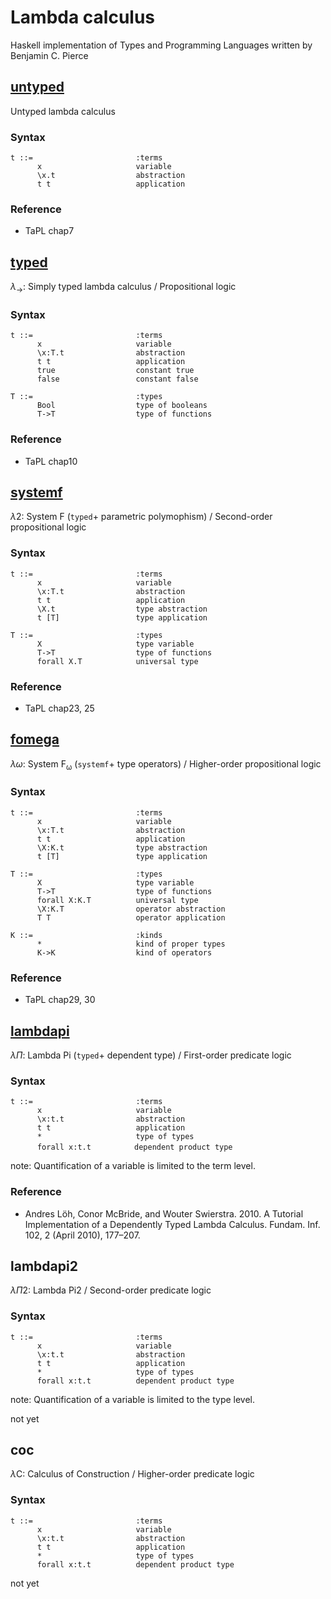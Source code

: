 # Lambda calculus

Haskell implementation of Types and Programming Languages written by Benjamin C. Pierce

## [untyped](https://github.com/ksrky/lambda-calculus/tree/master/src/untyped)

Untyped lambda calculus

### Syntax

```
t ::=                       :terms
      x                     variable
      \x.t                  abstraction
      t t                   application
```

### Reference

- TaPL chap7

## [typed](https://github.com/ksrky/lambda-calculus/tree/master/src/typed)

$\lambda_{\rightarrow}$: Simply typed lambda calculus / Propositional logic

### Syntax

```
t ::=                       :terms
      x                     variable
      \x:T.t                abstraction
      t t                   application
      true                  constant true
      false                 constant false

T ::=                       :types
      Bool                  type of booleans
      T->T                  type of functions
```

### Reference

- TaPL chap10

## [systemf](https://github.com/ksrky/lambda-calculus/tree/master/src/systemf)

$\lambda 2$: System F (`typed`+ parametric polymophism) / Second-order propositional logic

### Syntax

```
t ::=                       :terms
      x                     variable
      \x:T.t                abstraction
      t t                   application
      \X.t                  type abstraction
      t [T]                 type application

T ::=                       :types
      X                     type variable
      T->T                  type of functions
      forall X.T            universal type
```

### Reference

- TaPL chap23, 25

## [fomega](https://github.com/ksrky/lambda-calculus/tree/master/src/fomega)

$\lambda \omega$: System $\mathrm{F_{\omega}}$ (`systemf`+ type operators) / Higher-order propositional logic

### Syntax

```
t ::=                       :terms
      x                     variable
      \x:T.t                abstraction
      t t                   application
      \X:K.t                type abstraction
      t [T]                 type application

T ::=                       :types
      X                     type variable
      T->T                  type of functions
      forall X:K.T          universal type
      \X:K.T                operator abstraction
      T T                   operator application

K ::=                       :kinds
      *                     kind of proper types
      K->K                  kind of operators
```

### Reference

- TaPL chap29, 30

## [lambdapi](https://github.com/ksrky/lambda-calculus/tree/master/src/lambdapi)

$\lambda \Pi$: Lambda Pi (`typed`+ dependent type) / First-order predicate logic

### Syntax

```
t ::=                       :terms
      x                     variable
      \x:t.t                abstraction
      t t                   application
      *                     type of types
      forall x:t.t        　dependent product type
```

note: Quantification of a variable is limited to the term level.

### Reference

- Andres Löh, Conor McBride, and Wouter Swierstra. 2010. A Tutorial Implementation of a Dependently Typed Lambda Calculus. Fundam. Inf. 102, 2 (April 2010), 177–207.

## lambdapi2

$\lambda \Pi 2$: Lambda Pi2 / Second-order predicate logic

### Syntax

```
t ::=                       :terms
      x                     variable
      \x:t.t                abstraction
      t t                   application
      *                     type of types
      forall x:t.t          dependent product type
```

note: Quantification of a variable is limited to the type level.

not yet

## coc

$\lambda \mathrm{C}$: Calculus of Construction / Higher-order predicate logic

### Syntax

```
t ::=                       :terms
      x                     variable
      \x:t.t                abstraction
      t t                   application
      *                     type of types
      forall x:t.t          dependent product type
```

not yet
